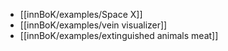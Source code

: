 - [[innBoK/examples/Space X]]
- [[innBoK/examples/vein visualizer]]
- [[innBoK/examples/extinguished animals meat]]

